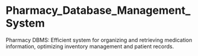 # Pharmacy_Database_Management_System
Pharmacy DBMS: Efficient system for organizing and retrieving medication information, optimizing inventory management and patient records.
